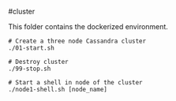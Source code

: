 #cluster

This folder contains the dockerized environment.

```
# Create a three node Cassandra cluster
./01-start.sh

# Destroy cluster
./99-stop.sh

# Start a shell in node of the cluster 
./node1-shell.sh [node_name]
```
